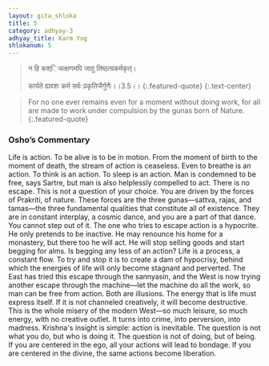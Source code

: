 ```yaml
---
layout: gita_shloka
title: 5
category: adhyay-3
adhyay_title: Karm Yog
shlokanum: 5
---
```


> न हि कश्िचत्क्षणमपि जातु तिष्ठत्यकर्मकृत्।<br><br>कार्यते ह्यवशः कर्म सर्वः प्रकृतिजैर्गुणैः।।3.5।।
{:.featured-quote} 
{:.text-center}

> For no one ever remains even for a moment without doing work, for all are made to work under compulsion by the gunas born of Nature.
{:.featured-quote}

### Osho’s Commentary
Life is action. To be alive is to be in motion. From the moment of birth to the moment of death, the stream of action is ceaseless. Even to breathe is an action. To think is an action. To sleep is an action. Man is condemned to be free, says Sartre, but man is also helplessly compelled to act. There is no escape.
This is not a question of your choice. You are driven by the forces of Prakriti, of nature. These forces are the three gunas—sattva, rajas, and tamas—the three fundamental qualities that constitute all of existence. They are in constant interplay, a cosmic dance, and you are a part of that dance. You cannot step out of it.
The one who tries to escape action is a hypocrite. He only pretends to be inactive. He may renounce his home for a monastery, but there too he will act. He will stop selling goods and start begging for alms. Is begging any less of an action? Life is a process, a constant flow. To try and stop it is to create a dam of hypocrisy, behind which the energies of life will only become stagnant and perverted.
The East has tried this escape through the sannyasin, and the West is now trying another escape through the machine—let the machine do all the work, so man can be free from action. Both are illusions. The energy that is life must express itself. If it is not channeled creatively, it will become destructive. This is the whole misery of the modern West—so much leisure, so much energy, with no creative outlet. It turns into crime, into perversion, into madness.
Krishna's insight is simple: action is inevitable. The question is not what you do, but who is doing it. The question is not of doing, but of being. If you are centered in the ego, all your actions will lead to bondage. If you are centered in the divine, the same actions become liberation.
